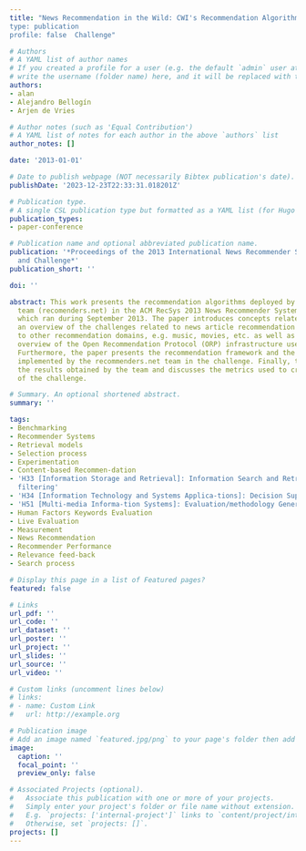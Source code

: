 ```yaml
---
title: "News Recommendation in the Wild: CWI's Recommendation Algorithms in the NRS
type: publication 
profile: false  Challenge"

# Authors
# A YAML list of author names
# If you created a profile for a user (e.g. the default `admin` user at `content/authors/admin/`), 
# write the username (folder name) here, and it will be replaced with their full name and linked to their profile.
authors:
- alan
- Alejandro Bellogín
- Arjen de Vries

# Author notes (such as 'Equal Contribution')
# A YAML list of notes for each author in the above `authors` list
author_notes: []

date: '2013-01-01'

# Date to publish webpage (NOT necessarily Bibtex publication's date).
publishDate: '2023-12-23T22:33:31.018201Z'

# Publication type.
# A single CSL publication type but formatted as a YAML list (for Hugo requirements).
publication_types:
- paper-conference

# Publication name and optional abbreviated publication name.
publication: '*Proceedings of the 2013 International News Recommender Systems Workshop
  and Challenge*'
publication_short: ''

doi: ''

abstract: This work presents the recommendation algorithms deployed by the winning
  team (recomenders.net) in the ACM RecSys 2013 News Recommender Systems Challenge
  which ran during September 2013. The paper introduces concepts related to the challenge,
  an overview of the challenges related to news article recommendation and the differences
  to other recommendation domains, e.g. music, movies, etc. as well as gives a brief
  overview of the Open Recommendation Protocol (ORP) infrastructure used for the challenge.
  Furthermore, the paper presents the recommendation framework and the algorithms
  implemented by the recommenders.net team in the challenge. Finally, the paper presents
  the results obtained by the team and discusses the metrics used to crown the winners
  of the challenge.

# Summary. An optional shortened abstract.
summary: ''

tags:
- Benchmarking
- Recommender Systems
- Retrieval models
- Selection process
- Experimentation
- Content-based Recommen-dation
- 'H33 [Information Storage and Retrieval]: Information Search and Retrieval-Information
  filtering'
- 'H34 [Information Technology and Systems Applica-tions]: Decision Support'
- 'H51 [Multi-media Informa-tion Systems]: Evaluation/methodology General Terms Design'
- Human Factors Keywords Evaluation
- Live Evaluation
- Measurement
- News Recommendation
- Recommender Performance
- Relevance feed-back
- Search process

# Display this page in a list of Featured pages?
featured: false

# Links
url_pdf: ''
url_code: ''
url_dataset: ''
url_poster: ''
url_project: ''
url_slides: ''
url_source: ''
url_video: ''

# Custom links (uncomment lines below)
# links:
# - name: Custom Link
#   url: http://example.org

# Publication image
# Add an image named `featured.jpg/png` to your page's folder then add a caption below.
image:
  caption: ''
  focal_point: ''
  preview_only: false

# Associated Projects (optional).
#   Associate this publication with one or more of your projects.
#   Simply enter your project's folder or file name without extension.
#   E.g. `projects: ['internal-project']` links to `content/project/internal-project/index.md`.
#   Otherwise, set `projects: []`.
projects: []
---
```



